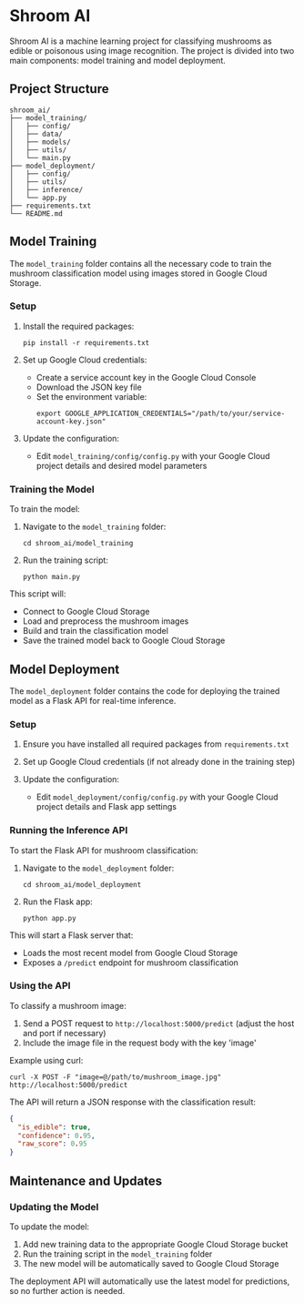 # Shroom AI

Shroom AI is a machine learning project for classifying mushrooms as edible or poisonous using image recognition. The project is divided into two main components: model training and model deployment.

## Project Structure

```
shroom_ai/
├── model_training/
│   ├── config/
│   ├── data/
│   ├── models/
│   ├── utils/
│   └── main.py
├── model_deployment/
│   ├── config/
│   ├── utils/
│   ├── inference/
│   └── app.py
├── requirements.txt
└── README.md
```

## Model Training

The `model_training` folder contains all the necessary code to train the mushroom classification model using images stored in Google Cloud Storage.

### Setup

1. Install the required packages:
   ```
   pip install -r requirements.txt
   ```

2. Set up Google Cloud credentials:
   - Create a service account key in the Google Cloud Console
   - Download the JSON key file
   - Set the environment variable:
     ```
     export GOOGLE_APPLICATION_CREDENTIALS="/path/to/your/service-account-key.json"
     ```

3. Update the configuration:
   - Edit `model_training/config/config.py` with your Google Cloud project details and desired model parameters

### Training the Model

To train the model:

1. Navigate to the `model_training` folder:
   ```
   cd shroom_ai/model_training
   ```

2. Run the training script:
   ```
   python main.py
   ```

This script will:
- Connect to Google Cloud Storage
- Load and preprocess the mushroom images
- Build and train the classification model
- Save the trained model back to Google Cloud Storage

## Model Deployment

The `model_deployment` folder contains the code for deploying the trained model as a Flask API for real-time inference.

### Setup

1. Ensure you have installed all required packages from `requirements.txt`

2. Set up Google Cloud credentials (if not already done in the training step)

3. Update the configuration:
   - Edit `model_deployment/config/config.py` with your Google Cloud project details and Flask app settings

### Running the Inference API

To start the Flask API for mushroom classification:

1. Navigate to the `model_deployment` folder:
   ```
   cd shroom_ai/model_deployment
   ```

2. Run the Flask app:
   ```
   python app.py
   ```

This will start a Flask server that:
- Loads the most recent model from Google Cloud Storage
- Exposes a `/predict` endpoint for mushroom classification

### Using the API

To classify a mushroom image:

1. Send a POST request to `http://localhost:5000/predict` (adjust the host and port if necessary)
2. Include the image file in the request body with the key 'image'

Example using curl:
```
curl -X POST -F "image=@/path/to/mushroom_image.jpg" http://localhost:5000/predict
```

The API will return a JSON response with the classification result:
```json
{
  "is_edible": true,
  "confidence": 0.95,
  "raw_score": 0.95
}
```

## Maintenance and Updates

### Updating the Model

To update the model:
1. Add new training data to the appropriate Google Cloud Storage bucket
2. Run the training script in the `model_training` folder
3. The new model will be automatically saved to Google Cloud Storage

The deployment API will automatically use the latest model for predictions, so no further action is needed.

